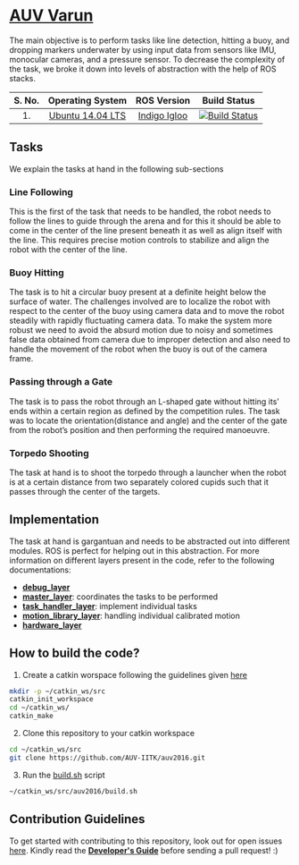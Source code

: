 # [AUV Varun](http://auviitk.com/varun.html)

The main objective is to perform tasks like line detection, hitting a buoy,  and dropping markers underwater by using input data from sensors like IMU, monocular cameras, and a pressure sensor.  To decrease the complexity of the task, we broke it down into levels of abstraction with the help of ROS stacks. 

| S. No. 	| Operating System 	|  ROS Version 	| Build Status 	|
|:------:	|:----------------:	|:------------:	|:------------:	|
| 1.     	| [Ubuntu 14.04 LTS](http://releases.ubuntu.com/14.04/) 	| [Indigo Igloo](http://wiki.ros.org/indigo) 	|  [![Build Status](https://travis-ci.org/AUV-IITK/auv2016.svg?branch=master)](https://travis-ci.org/AUV-IITK/auv2016) |

## Tasks 

We explain the tasks at hand in the following sub-sections

### Line Following

This is the first of the task that needs to be handled, the robot needs to follow the lines to guide through the arena and for this it should be able to come in the center of the line present beneath it as well as align itself with the line. This requires precise motion controls to stabilize and align the robot with the center of the line.

### Buoy Hitting
The task is to hit a circular buoy present at a definite height below the surface of water. The challenges involved are to localize the robot with respect to the center of the buoy using camera data and to move the robot steadily with rapidly fluctuating camera data. To make the system more robust we need to avoid the absurd motion due to noisy and sometimes false data obtained from camera due to improper detection and also need to handle the movement of the robot when the buoy is out of the camera frame.

### Passing through a Gate
The task is to pass the robot through an L-shaped gate without hitting its’ ends within a certain region as defined by the competition rules. The task was to locate the orientation(distance and angle) and the center of the gate from the robot’s position and then performing the required manoeuvre.

### Torpedo Shooting
The task at hand is to shoot the torpedo through a launcher when the robot is at a certain distance from two separately colored cupids such that it passes through the center of the targets.

## Implementation

The task at hand is gargantuan and needs to be abstracted out into different modules. ROS is perfect for helping out in this abstraction. For more information on different layers present in the code, refer to the following documentations:

* [__debug_layer__](debug_layer/README.md)
* [__master_layer__](master_layer/the_master/README.md): coordinates the tasks to be performed
* [__task_handler_layer__](task_handler_layer/README.md): implement individual tasks
* [__motion_library_layer__](motion_library_layer/README.md): handling individual calibrated motion
* [__hardware_layer__](hardware_layer/README.md)

## How to build the code?

1. Create a catkin worspace following the guidelines given [here](http://wiki.ros.org/catkin/Tutorials/create_a_workspace)
```bash
mkdir -p ~/catkin_ws/src
catkin_init_workspace
cd ~/catkin_ws/
catkin_make
```

2. Clone this repository to your catkin workspace
```bash
cd ~/catkin_ws/src
git clone https://github.com/AUV-IITK/auv2016.git
```

3. Run the [build.sh](utils/build.sh) script
```bash
~/catkin_ws/src/auv2016/build.sh
```

## Contribution Guidelines

To get started with contributing to this repository, look out for open issues [here](https://github.com/AUV-IITK/auv2016/issues). Kindly read the [__Developer's Guide__](https://github.com/AUV-IITK/AUVWiki/wiki/Developers-Guide) before sending a pull request! :)
